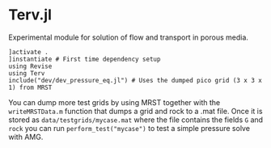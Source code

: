 # Terv.jl

Experimental module for solution of flow and transport in porous media.

```
]activate .
]instantiate # First time dependency setup
using Revise
using Terv
include("dev/dev_pressure_eq.jl") # Uses the dumped pico grid (3 x 3 x 1) from MRST
```

You can dump more test grids by using MRST together with the `writeMRSTData.m` function that dumps a grid and rock to a .mat file. Once it is stored as `data/testgrids/mycase.mat` where the file contains the fields `G` and `rock` you can run `perform_test("mycase")` to test a simple pressure solve with AMG.
